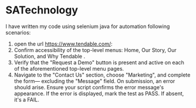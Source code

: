 # SATechnology
I have written my code using selenium java for automation following scenarios:
1. open the url https://www.tendable.com/: 
2. Confirm accessibility of the top-level menus: Home, Our Story, Our Solution, and Why Tendable . 
3. Verify that the "Request a Demo" button is present and active on each of the aforementioned top-level menu pages. 
4. Navigate to the "Contact Us" section, choose "Marketing", and complete the form— excluding the "Message" field. On submission, an error should arise. Ensure your script confirms the error message's appearance. If the error is displayed, mark the test as PASS. If absent, it's a FAIL. 
